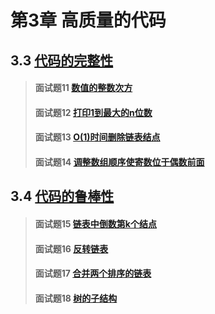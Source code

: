 # 第3章 高质量的代码

## 3.3 [代码的完整性](./third)
> #### 面试题11 [数值的整数次方](./third#面试题11-数值的整数次方)
> #### 面试题12 [打印1到最大的n位数](./third#面试题12-打印1到最大的n位数)
> #### 面试题13 [O(1)时间删除链表结点](./third#面试题13-o1时间删除链表结点)
> #### 面试题14 [调整数组顺序使寄数位于偶数前面](./third#面试题14-调整数组顺序使奇数位于偶数前面)

## 3.4 [代码的鲁棒性](./fourth)
> #### 面试题15 [链表中倒数第k个结点](./fourth#面试题15-链表中倒数第k个结点)
> #### 面试题16 [反转链表](./fourth#面试题16-反转链表)
> #### 面试题17 [合并两个排序的链表](./fourth#面试题17-合并两个排序的链表)
> #### 面试题18 [树的子结构](./third#面试题18-树的子结构)

